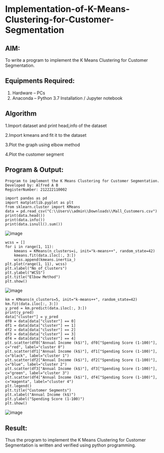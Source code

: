 # Implementation-of-K-Means-Clustering-for-Customer-Segmentation

## AIM:
To write a program to implement the K Means Clustering for Customer Segmentation.

## Equipments Required:
1. Hardware – PCs
2. Anaconda – Python 3.7 Installation / Jupyter notebook

## Algorithm
1.Import dataset and print head,info of the dataset

2.Import kmeans and fit it to the dataset

3.Plot the graph using elbow method

4.Plot the customer segment

## Program & Output:
```
Program to implement the K Means Clustering for Customer Segmentation.
Developed by: Alfred A B
RegisterNumber: 212222110002
```
```
import pandas as pd
import matplotlib.pyplot as plt
from sklearn.cluster import KMeans
data = pd.read_csv("C:\\Users\\admin\\Downloads\\Mall_Customers.csv")
print(data.head())
print(data.info())
print(data.isnull().sum())
```
![image](https://github.com/user-attachments/assets/f7be6b7d-fb67-4757-8f3c-9ec94585f267)
```
wcss = []
for i in range(1, 11):
    kmeans = KMeans(n_clusters=i, init="k-means++", random_state=42)
    kmeans.fit(data.iloc[:, 3:])
    wcss.append(kmeans.inertia_)
plt.plot(range(1, 11), wcss)
plt.xlabel("No_of_Clusters")
plt.ylabel("WCSS")
plt.title("Elbow Method")
plt.show()
```
![image](https://github.com/user-attachments/assets/f8b4b5fd-986d-4fba-b26c-dc6a1c95d09f)
```
km = KMeans(n_clusters=5, init="k-means++", random_state=42)
km.fit(data.iloc[:, 3:])
y_pred = km.predict(data.iloc[:, 3:])
print(y_pred)
data["cluster"] = y_pred
df0 = data[data["cluster"] == 0]
df1 = data[data["cluster"] == 1]
df2 = data[data["cluster"] == 2]
df3 = data[data["cluster"] == 3]
df4 = data[data["cluster"] == 4]
plt.scatter(df0["Annual Income (k$)"], df0["Spending Score (1-100)"], c="red", label="cluster 0")
plt.scatter(df1["Annual Income (k$)"], df1["Spending Score (1-100)"], c="black", label="cluster 1")
plt.scatter(df2["Annual Income (k$)"], df2["Spending Score (1-100)"], c="blue", label="cluster 2")
plt.scatter(df3["Annual Income (k$)"], df3["Spending Score (1-100)"], c="green", label="cluster 3")
plt.scatter(df4["Annual Income (k$)"], df4["Spending Score (1-100)"], c="magenta", label="cluster 4")
plt.legend()
plt.title("Customer Segments")
plt.xlabel("Annual Income (k$)")
plt.ylabel("Spending Score (1-100)")
plt.show()
```
![image](https://github.com/user-attachments/assets/d6e64a68-4205-4e47-b4ea-d18a3644af44)

## Result:
Thus the program to implement the K Means Clustering for Customer Segmentation is written and verified using python programming.

